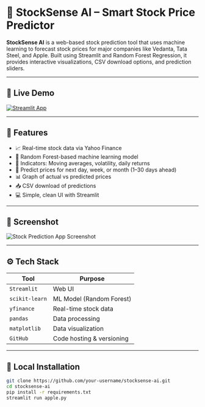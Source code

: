 # 🤖 StockSense AI – Smart Stock Price Predictor

**StockSense AI** is a web-based stock prediction tool that uses machine learning to forecast stock prices for major companies like Vedanta, Tata Steel, and Apple. Built using Streamlit and Random Forest Regression, it provides interactive visualizations, CSV download options, and prediction sliders.

---

## 🚀 Live Demo

[![Streamlit App](https://static.streamlit.io/badges/streamlit_badge_black_white.svg)](https://stocksense-ai-hkja3psyigojv9ajbymdmo.streamlit.app)

---

## 🧠 Features

- 📈 Real-time stock data via Yahoo Finance
- 🤖 Random Forest-based machine learning model
- 🧮 Indicators: Moving averages, volatility, daily returns
- 📆 Predict prices for next day, week, or month (1–30 days ahead)
- 📊 Graph of actual vs predicted prices
- 📥 CSV download of predictions
- 💻 Simple, clean UI with Streamlit

---

## 📸 Screenshot

![Stock Prediction App Screenshot](sample_output.png)

---

## ⚙️ Tech Stack

| Tool            | Purpose                       |
|-----------------|-------------------------------|
| `Streamlit`     | Web UI                        |
| `scikit-learn`  | ML Model (Random Forest)      |
| `yfinance`      | Real-time stock data          |
| `pandas`        | Data processing               |
| `matplotlib`    | Data visualization            |
| `GitHub`        | Code hosting & versioning     |

---

## 🧪 Local Installation

```bash
git clone https://github.com/your-username/stocksense-ai.git
cd stocksense-ai    
pip install -r requirements.txt
streamlit run apple.py
